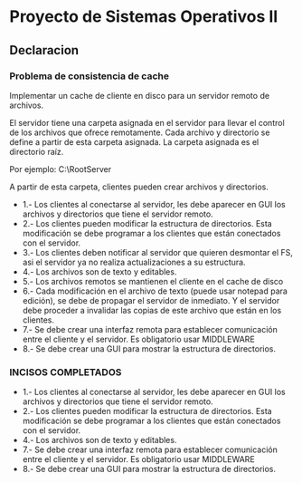 # Proyecto de Sistemas Operativos II

## Declaracion

### Problema de consistencia de cache
Implementar un cache de cliente en disco para un servidor remoto de archivos. 

El servidor tiene una carpeta asignada en el servidor para llevar el control de los archivos que ofrece remotamente. Cada archivo y directorio se define a partir de esta carpeta asignada. La carpeta asignada es el directorio raíz. 

Por ejemplo: C:\RootServer

A partir de esta carpeta, clientes pueden crear archivos y directorios. 
* 1.- Los clientes al conectarse al servidor, les debe aparecer en GUI los archivos y directorios que tiene el servidor remoto.
* 2.- Los clientes pueden modificar la estructura de directorios. Esta modificación se debe programar a los clientes que están conectados con el servidor.
* 3.- Los clientes deben notificar al servidor que quieren desmontar el FS, asi el servidor ya no realiza actualizaciones a su estructura.
* 4.- Los archivos son de texto y editables.  	
* 5.- Los archivos remotos se mantienen el cliente en el cache de disco
* 6.- Cada modificación en el archivo de texto (puede usar notepad para edición), se debe de propagar el servidor de inmediato. Y el servidor debe proceder a invalidar las copias de este archivo que están en los clientes.
* 7.- Se debe crear una interfaz remota para establecer comunicación entre el cliente y el servidor. Es obligatorio usar MIDDLEWARE
* 8.- Se debe crear una GUI para mostrar la estructura de directorios.														


### INCISOS COMPLETADOS
* 1.- Los clientes al conectarse al servidor, les debe aparecer en GUI los archivos y directorios que tiene el servidor remoto.
* 2.- Los clientes pueden modificar la estructura de directorios. Esta modificación se debe programar a los clientes que están conectados con el servidor.
* 4.- Los archivos son de texto y editables.
* 7.- Se debe crear una interfaz remota para establecer comunicación entre el cliente y el servidor. Es obligatorio usar MIDDLEWARE
* 8.- Se debe crear una GUI para mostrar la estructura de directorios.
